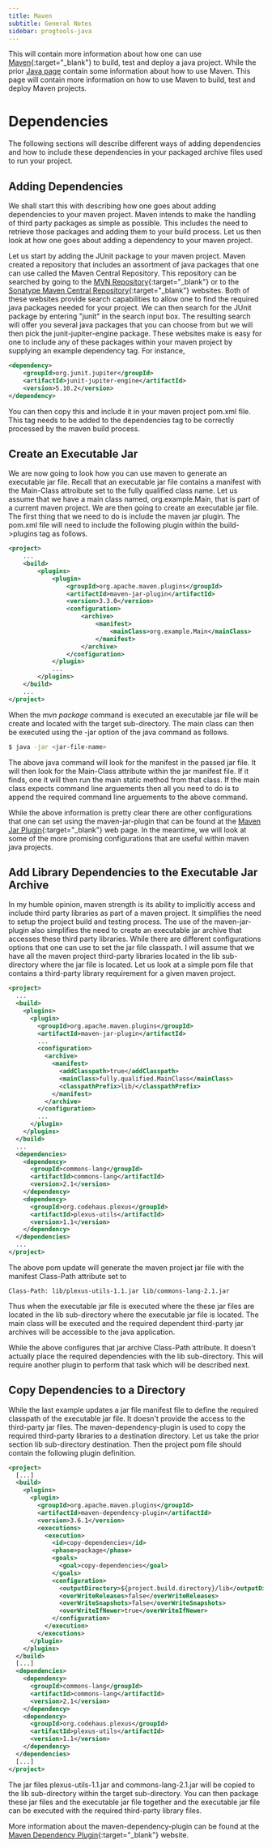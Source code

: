 ```yaml
---
title: Maven
subtitle: General Notes
sidebar: progtools-java
---
```


This will contain more information about how one can use [Maven](https://maven.apache.org/){:target="_blank"}
to build, test and deploy a java project.  While the prior [Java page](../) contain some information about how
to use Maven.  This page will contain more information on how to use Maven to build, test and deploy Maven
projects.

# Dependencies

The following sections will describe different ways of adding dependencies and how to include these dependencies
in your packaged archive files used to run your project.

## Adding Dependencies

We shall start this with describing how one goes about adding dependencies to your maven project.  Maven intends
to make the handling of third party packages as simple as possible.  This includes the need to retrieve those
packages and adding them to your build process.  Let us then look at how one goes about adding a dependency to
your maven project.

Let us start by adding the JUnit package to your maven project.  Maven created a repository that includes an assortment
of java packages that one can use called the Maven Central Repository.  This repository can be searched by going
to the [MVN Repository](https://mvnrepository.com/repos/central){:target="_blank"} or to the
[Sonatype Maven Central Repository](https://central.sonatype.com/){:target="_blank"} websites.  Both of these websites
provide search capabilities to allow one to find the required java packages needed for your project.  We can then
search for the JUnit package by entering "junit" in the search input box.  The resulting search will offer you
several java packages that you can choose from but we will then pick the junit-jupiter-engine package.  These
websites make is easy for one to include any of these packages within your maven project by supplying an example
dependency tag.  For instance,

```xml
<dependency>
    <groupId>org.junit.jupiter</groupId>
    <artifactId>junit-jupiter-engine</artifactId>
    <version>5.10.2</version>
</dependency>
```

You can then copy this and include it in your maven project pom.xml file.  This tag needs to be added to the
dependencies tag to be correctly processed by the maven build process.


## Create an Executable Jar

We are now going to look how you can use maven to generate an executable jar file.  Recall that an executable
jar file contains a manifest with the Main-Class attroibute set to the fully qualified class name.  Let us assume
that we have a main class named, org.example.Main, that is part of a current maven project.  We are then going
to create an executable jar file.  The first thing that we need to do is include the maven jar plugin.  The
pom.xml file will need to include the following plugin within the build->plugins tag as follows.

```xml
<project>
    ...
    <build>
        <plugins>
            <plugin>
                <groupId>org.apache.maven.plugins</groupId>
                <artifactId>maven-jar-plugin</artifactId>
                <version>3.3.0</version>
                <configuration>
                    <archive>
                        <manifest>
                            <mainClass>org.example.Main</mainClass>
                        </manifest>
                    </archive>
                </configuration>
            </plugin>
            ...
        </plugins>
    </build>
    ...
</project>
```

When the _mvn package_ command is executed an executable jar file will be create and located with the target
sub-directory.  The main class can then be executed using the -jar option of the java command as follows.

```sh
$ java -jar <jar-file-name>
```

The above java command will look for the manifest in the passed jar file.  It will then look for the Main-Class
attribute within the jar manifest file.  If it finds, one it will then run the main static method from that
class.  If the main class expects command line arguements then all you need to do is to append the required
command line arguements to the above command.

While the above information is pretty clear there are other configurations that one can set using the
maven-jar-plugin that can be found at the
[Maven Jar Plugin](https://maven.apache.org/plugins/maven-jar-plugin/index.html){:target="_blank"} web page.
In the meantime, we will look at some of the more promising configurations that are useful within maven java
projects.

## Add Library Dependencies to the Executable Jar Archive

In my humble opinion, maven strength is its ability to implicitly access and include third party libraries
as part of a maven project.  It simplifies the need to setup the project build and testing process.  The
use of the maven-jar-plugin also simplifies the need to create an executable jar archive that accesses
these third party libraries.  While there are different configurations options that one can use to set the
jar file classpath.  I will assume that we have all the maven project third-party libraries located in the
lib sub-directory where the jar file is located.  Let us look at a simple pom file that contains a third-party
library requirement for a given maven project.

```xml
<project>
  ...
  <build>
    <plugins>
      <plugin>
        <groupId>org.apache.maven.plugins</groupId>
        <artifactId>maven-jar-plugin</artifactId>
        ...
        <configuration>
          <archive>
            <manifest>
              <addClasspath>true</addClasspath>
              <mainClass>fully.qualified.MainClass</mainClass>
              <classpathPrefix>lib/</classpathPrefix>
            </manifest>
          </archive>
        </configuration>
        ...
      </plugin>
    </plugins>
  </build>
  ...
  <dependencies>
    <dependency>
      <groupId>commons-lang</groupId>
      <artifactId>commons-lang</artifactId>
      <version>2.1</version>
    </dependency>
    <dependency>
      <groupId>org.codehaus.plexus</groupId>
      <artifactId>plexus-utils</artifactId>
      <version>1.1</version>
    </dependency>
  </dependencies>
  ...
</project>
```

The above pom update will generate the maven project jar file with the manifest Class-Path attribute set to

```
Class-Path: lib/plexus-utils-1.1.jar lib/commons-lang-2.1.jar
```

Thus when the executable jar file is executed where the these jar files are located in the lib sub-directory
where the executable jar file is located.  The main class will be executed and the required dependent
third-party jar archives will be accessible to the java application.

While the above configures that jar archive Class-Path attribute.  It doesn't actually place the required
dependencies with the lib sub-directory.  This will require another plugin to perform that task which will be
described next.

## Copy Dependencies to a Directory

While the last example updates a jar file manifest file to define the required classpath of the executable
jar file.  It doesn't provide the access to the third-party jar files.  The maven-dependency-plugin is used
to copy the required third-party libraries to a destination directory.  Let us take the prior section lib
sub-directory destination.  Then the project pom file should contain the following plugin definition.

```xml
<project>
  [...]
  <build>
    <plugins>
      <plugin>
        <groupId>org.apache.maven.plugins</groupId>
        <artifactId>maven-dependency-plugin</artifactId>
        <version>3.6.1</version>
        <executions>
          <execution>
            <id>copy-dependencies</id>
            <phase>package</phase>
            <goals>
              <goal>copy-dependencies</goal>
            </goals>
            <configuration>
              <outputDirectory>${project.build.directory}/lib</outputDirectory>
              <overWriteReleases>false</overWriteReleases>
              <overWriteSnapshots>false</overWriteSnapshots>
              <overWriteIfNewer>true</overWriteIfNewer>
            </configuration>
          </execution>
        </executions>
      </plugin>
    </plugins>
  </build>
  [...]
  <dependencies>
    <dependency>
      <groupId>commons-lang</groupId>
      <artifactId>commons-lang</artifactId>
      <version>2.1</version>
    </dependency>
    <dependency>
      <groupId>org.codehaus.plexus</groupId>
      <artifactId>plexus-utils</artifactId>
      <version>1.1</version>
    </dependency>
  </dependencies>
  [...]
</project>
```

The jar files plexus-utils-1.1.jar and commons-lang-2.1.jar will be copied to the lib sub-directory within
the target sub-directory.  You can then package these jar files and the executable jar file together and
the executable jar file can be executed with the required third-party library files.

More information about the maven-dependency-plugin can be found at the
[Maven Dependency Plugin](https://maven.apache.org/plugins/maven-dependency-plugin/index.html){:target="_blank"}
website.
